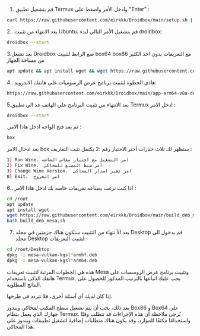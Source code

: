 

1. قم بتشغيل تطبيق Termux وادخل الأمر واضغط على "Enter" :
```bash
curl https://raw.githubusercontent.com/eirkkk/Droidbox/main/setup.sh | bash
```

2.. بعد الانتهاء من تثبيت Ubuntu، قم بتشغيل الأمر التالي لبدء droidbox:
```bash
droidbox --start
```
3.بعد تشغل Droidbox ضع الرابط لتثبيت box64 box86 مع التعريفات بدون اخذ الكثير من مساحة الجهاز
```bash
apt update && apt install wget && wget https://raw.githubusercontent.com/eirkkk/Droidbox/main/box.sh && bash box.sh && rm box.sh
```
4.. هاذي الخطوة لتثبيت برنامج عرض الرسوميات على هاتفك الاندرويد:
```bash
https://raw.githubusercontent.com/eirkkk/Droidbox/main/app-arm64-v8a-debug.apk
```

5.بعد الانتهاء من تثبيت البرنامج على الهاتف عد الى تطبيق Termux ادخل الامر  :
```bash
droidbox --start
```
.ثم بعد فتح الواجه ادخل هاذا الامر :

```bash
box 
````
بعد ادخال الامر box ستظهر لك ثلاث خيارات أختر الاختيار رقم :2 يكتمل تثبت التعاريف :
```bash
1) Run Wine. امر التشغيل مع اختيار مقاس الشاشه
2) Fix Wine.  امر ضبط المصنع للمحاكي 
3) Change Wine Version.  امر تغير اصدار المحاكي
0) Exit.  امر الخروج
   ````


6.. اذا كنت ترغب بصناعه تعريفات خاصه بك ادخل هاذا الامر :
```bash
cd /root
apt update
apt install wget
wget https://raw.githubusercontent.com/eirkkk/Droidbox/main/build_deb_mesa.sh
bash build_deb_mesa.sh
```
 7. بعد الأ نتهاء من التثبيت ستكون هناك حزمتين في مجلد Desktop قم بدخول الى مجلد Desktop لتثبيت التعريفات:
```bash 
cd /root/Desktop
dpkg -i mesa-vulkan-kgsl*armhf.deb
dpkg -i mesa-vulkan-kgsl*arm64.deb
```

هذه هي الخطوات المرتبة لتثبيت تعريفات Mesa وتثبيت برنامج عرض الروسميات على هاتفك الذكي باستخدام Termux. يجب عليك اتباعها بالترتيب المذكور للحصول على النتائج المطلوبة.

إذا كان لديك أي أسئلة أخرى، فلا تتردد في طرحها.

بعد ذلك، يجب أن يتم تشغيل سطح المكتب لمحاكي ويندوز Box86 و Box64 على جهازك الذي يعمل بنظام Termux. يُرجى ملاحظة أن هذه الإجراءات قد تتطلب وقتًا واستخدامًا مكثفًا للموارد، وقد يكون هناك متطلبات إضافية لتشغيل تطبيقات ويندوز على هذا المحاكي.
